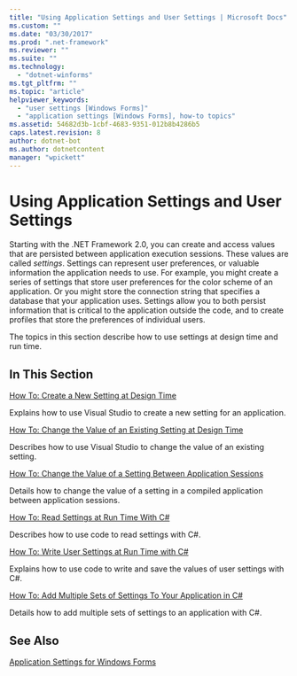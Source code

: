 ```yaml
---
title: "Using Application Settings and User Settings | Microsoft Docs"
ms.custom: ""
ms.date: "03/30/2017"
ms.prod: ".net-framework"
ms.reviewer: ""
ms.suite: ""
ms.technology: 
  - "dotnet-winforms"
ms.tgt_pltfrm: ""
ms.topic: "article"
helpviewer_keywords: 
  - "user settings [Windows Forms]"
  - "application settings [Windows Forms], how-to topics"
ms.assetid: 54682d3b-1cbf-4683-9351-012b8b4286b5
caps.latest.revision: 8
author: dotnet-bot
ms.author: dotnetcontent
manager: "wpickett"
---
```

# Using Application Settings and User Settings
Starting with the .NET Framework 2.0, you can create and access values that are persisted between application execution sessions. These values are called *settings*. Settings can represent user preferences, or valuable information the application needs to use. For example, you might create a series of settings that store user preferences for the color scheme of an application. Or you might store the connection string that specifies a database that your application uses. Settings allow you to both persist information that is critical to the application outside the code, and to create profiles that store the preferences of individual users.  
  
 The topics in this section describe how to use settings at design time and run time.  
  
## In This Section  
 [How To: Create a New Setting at Design Time](../../../../docs/framework/winforms/advanced/how-to-create-a-new-setting-at-design-time.md)  
  
 Explains how to use Visual Studio to create a new setting for an application.  
  
 [How To: Change the Value of an Existing Setting at Design Time](../../../../docs/framework/winforms/advanced/how-to-change-the-value-of-an-existing-setting-at-design-time.md)  
  
 Describes how to use Visual Studio to change the value of an existing setting.  
  
 [How To: Change the Value of a Setting Between Application Sessions](../../../../docs/framework/winforms/advanced/how-to-change-the-value-of-a-setting-between-application-sessions.md)  
  
 Details how to change the value of a setting in a compiled application between application sessions.  
  
 [How To: Read Settings at Run Time With C#](../../../../docs/framework/winforms/advanced/how-to-read-settings-at-run-time-with-csharp.md)  
  
 Describes how to use code to read settings with C#.  
  
 [How To: Write User Settings at Run Time with C#](../../../../docs/framework/winforms/advanced/how-to-write-user-settings-at-run-time-with-csharp.md)  
  
 Explains how to use code to write and save the values of user settings with C#.  
  
 [How To: Add Multiple Sets of Settings To Your Application in C#](../../../../docs/framework/winforms/advanced/how-to-add-multiple-sets-of-settings-to-your-application-in-csharp.md)  
  
 Details how to add multiple sets of settings to an application with C#.  
  
## See Also  
 [Application Settings for Windows Forms](../../../../docs/framework/winforms/advanced/application-settings-for-windows-forms.md)